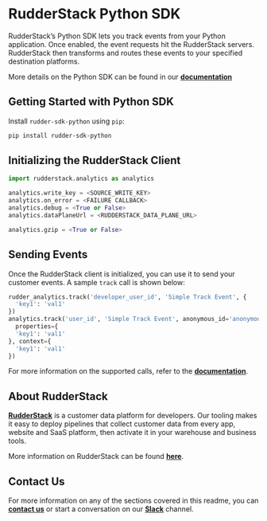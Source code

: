 # RudderStack Python SDK

RudderStack’s Python SDK lets you track events from your Python application. Once enabled, the event requests hit the RudderStack servers. RudderStack then transforms and routes these events to your specified destination platforms.

More details on the Python SDK can be found in our [**documentation**](https://docs.rudderstack.com/stream-sources/rudderstack-sdk-integration-guides/rudderstack-python-sdk)

## Getting Started with Python SDK

Install `rudder-sdk-python` using `pip`:

```bash
pip install rudder-sdk-python
```

## Initializing the RudderStack Client

```python
import rudderstack.analytics as analytics

analytics.write_key = <SOURCE_WRITE_KEY>
analytics.on_error = <FAILURE CALLBACK>
analytics.debug = <True or False>
analytics.dataPlaneUrl = <RUDDERSTACK_DATA_PLANE_URL>

analytics.gzip = <True or False>
```

## Sending Events

Once the RudderStack client is initialized, you can use it to send your customer events. A sample `track` call is shown below:

```python
rudder_analytics.track('developer_user_id', 'Simple Track Event', {
  'key1': 'val1'
})
analytics.track('user_id', 'Simple Track Event', anonymous_id='anonymousId',
  properties={
  'key1': 'val1'
}, context={
  'key1': 'val1'
})
```

For more information on the supported calls, refer to the [**documentation**](https://docs.rudderstack.com/stream-sources/rudderstack-sdk-integration-guides/rudderstack-python-sdk#sending-events-from-rudderstack).

## About RudderStack

[**RudderStack**](https://rudderstack.com/) is a customer data platform for developers. Our tooling makes it easy to deploy pipelines that collect customer data from every app, website and SaaS platform, then activate it in your warehouse and business tools.

More information on RudderStack can be found [**here**](https://github.com/rudderlabs/rudder-server).

## Contact Us

For more information on any of the sections covered in this readme, you can [**contact us**](mailto:%20docs@rudderstack.com) or start a conversation on our [**Slack**](https://resources.rudderstack.com/join-rudderstack-slack) channel.
